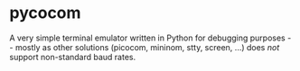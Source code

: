 # pycocom
A very simple terminal emulator written in Python for debugging purposes -- mostly as other solutions (picocom, mininom, stty, screen, ...) does *not* support non-standard baud rates.
